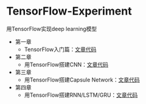 # TensorFlow-Experiment
用TensorFlow实现deep learning模型

- 第一章
	- TensorFlow入门篇：[文章代码](https://github.com/fuqiuai/TensorFlow-Experiment/blob/master/TensorFlow_Started.ipynb)
- 第二章
	- 用TensorFlow搭建CNN：[文章代码](https://github.com/fuqiuai/TensorFlow-Experiment/blob/master/TensorFlow_CNN.ipynb)
- 第三章
	- 用TensorFlow搭建Capsule Network：[文章代码](https://github.com/fuqiuai/TensorFlow-Experiment/blob/master/TensorFlow_CapsNet.ipynb)
- 第四章
	- 用TensorFlow搭建RNN/LSTM/GRU：[文章代码](https://github.com/fuqiuai/TensorFlow-Experiment/blob/master/TensorFlow_RNN%2CLSTM%2CGRU.ipynb)